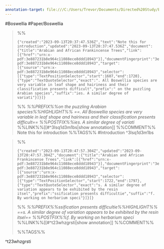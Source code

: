 ```yaml
---
annotation-target: file:///C:/Users/Trevor/Documents/Directed%20Study/Boswellia%20Papers/Hepper-ArabianAfricanFrankincense-1969.pdf
---
```

#Boswellia #Paper/Boswellia

>%%
>```annotation-json
>{"created":"2023-09-13T20:37:47.536Z","text":"Note this for introduction","updated":"2023-09-13T20:37:47.536Z","document":{"title":"Arabian and African Frankincense Trees","link":[{"href":"urn:x-pdf:3e887231b8e964c11088ece8ddd18943"}],"documentFingerprint":"3e887231b8e964c11088ece8ddd18943"},"uri":"urn:x-pdf:3e887231b8e964c11088ece8ddd18943","target":[{"source":"urn:x-pdf:3e887231b8e964c11088ece8ddd18943","selector":[{"type":"TextPositionSelector","start":1607,"end":1720},{"type":"TextQuoteSelector","exact":". All Boswellia species are very variable in leaf shape and hairiness and their classification presents difficult","prefix":" on the puzzling Arabian species","suffix":"ies. A similar degree of variati"}]}]}
>```
>%%
>*%%PREFIX%%on the puzzling Arabian species%%HIGHLIGHT%% ==. All Boswellia species are very variable in leaf shape and hairiness and their classification presents difficult== %%POSTFIX%%ies. A similar degree of variati*
>%%LINK%%[[#^3lsq1d3m1bs|show annotation]]
>%%COMMENT%%
>Note this for introduction
>%%TAGS%%
>#Introduction
^3lsq1d3m1bs


>%%
>```annotation-json
>{"created":"2023-09-13T20:47:57.304Z","updated":"2023-09-13T20:47:57.304Z","document":{"title":"Arabian and African Frankincense Trees","link":[{"href":"urn:x-pdf:3e887231b8e964c11088ece8ddd18943"}],"documentFingerprint":"3e887231b8e964c11088ece8ddd18943"},"uri":"urn:x-pdf:3e887231b8e964c11088ece8ddd18943","target":[{"source":"urn:x-pdf:3e887231b8e964c11088ece8ddd18943","selector":[{"type":"TextPositionSelector","start":1722,"end":1797},{"type":"TextQuoteSelector","exact":"s. A similar degree of variation appears to be exhibited by the resin itsel","prefix":"ssification presents difficultie","suffix":"f. By working on herbarium speci"}]}]}
>```
>%%
>*%%PREFIX%%ssification presents difficultie%%HIGHLIGHT%% ==s. A similar degree of variation appears to be exhibited by the resin itsel== %%POSTFIX%%f. By working on herbarium speci*
>%%LINK%%[[#^t23whzgrsti|show annotation]]
>%%COMMENT%%
>
>%%TAGS%%
>
^t23whzgrsti
